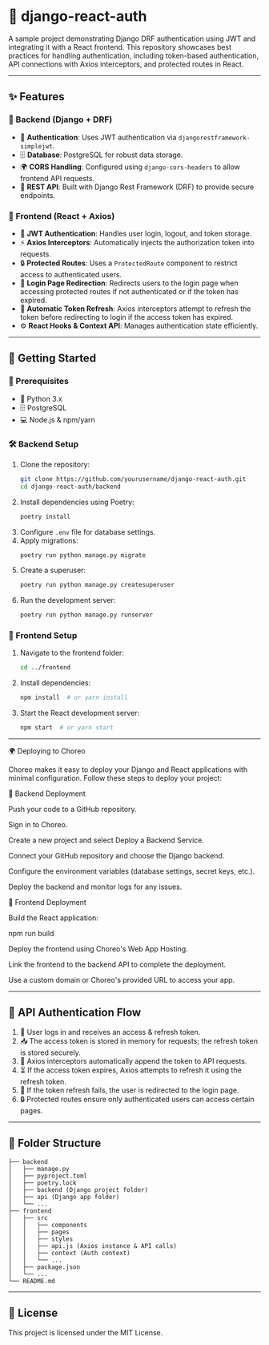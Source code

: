 # 🚀 django-react-auth

A sample project demonstrating Django DRF authentication using JWT and integrating it with a React frontend. This repository showcases best practices for handling authentication, including token-based authentication, API connections with Axios interceptors, and protected routes in React.

---

## ✨ Features

### 🔹 Backend (Django + DRF)
- 🔐 **Authentication**: Uses JWT authentication via `djangorestframework-simplejwt`.
- 🗄️ **Database**: PostgreSQL for robust data storage.
- 🌍 **CORS Handling**: Configured using `django-cors-headers` to allow frontend API requests.
- 📡 **REST API**: Built with Django Rest Framework (DRF) to provide secure endpoints.

### 🔹 Frontend (React + Axios)
- 🔑 **JWT Authentication**: Handles user login, logout, and token storage.
- ⚡ **Axios Interceptors**: Automatically injects the authorization token into requests.
- 🔒 **Protected Routes**: Uses a `ProtectedRoute` component to restrict access to authenticated users.
- 🔄 **Login Page Redirection**: Redirects users to the login page when accessing protected routes if not authenticated or if the token has expired.
- 🔁 **Automatic Token Refresh**: Axios interceptors attempt to refresh the token before redirecting to login if the access token has expired.
- ⚙️ **React Hooks & Context API**: Manages authentication state efficiently.

---

## 🚀 Getting Started

### 📌 Prerequisites
- 🐍 Python 3.x
- 🗄️ PostgreSQL
- 💻 Node.js & npm/yarn

### 🛠️ Backend Setup
1. Clone the repository:
   ```sh
   git clone https://github.com/yourusername/django-react-auth.git
   cd django-react-auth/backend
   ```
2. Install dependencies using Poetry:
   ```sh
   poetry install
   ```
3. Configure `.env` file for database settings.
4. Apply migrations:
   ```sh
   poetry run python manage.py migrate
   ```
5. Create a superuser:
   ```sh
   poetry run python manage.py createsuperuser
   ```
6. Run the development server:
   ```sh
   poetry run python manage.py runserver
   ```

### 🎨 Frontend Setup
1. Navigate to the frontend folder:
   ```sh
   cd ../frontend
   ```
2. Install dependencies:
   ```sh
   npm install  # or yarn install
   ```
3. Start the React development server:
   ```sh
   npm start  # or yarn start
   ```

---

🌍 Deploying to Choreo

Choreo makes it easy to deploy your Django and React applications with minimal configuration. Follow these steps to deploy your project:

🔹 Backend Deployment

Push your code to a GitHub repository.

Sign in to Choreo.

Create a new project and select Deploy a Backend Service.

Connect your GitHub repository and choose the Django backend.

Configure the environment variables (database settings, secret keys, etc.).

Deploy the backend and monitor logs for any issues.

🔹 Frontend Deployment

Build the React application:

npm run build

Deploy the frontend using Choreo's Web App Hosting.

Link the frontend to the backend API to complete the deployment.

Use a custom domain or Choreo's provided URL to access your app.

---

## 🔄 API Authentication Flow
1. 🔑 User logs in and receives an access & refresh token.
2. 📥 The access token is stored in memory for requests; the refresh token is stored securely.
3. 🔄 Axios interceptors automatically append the token to API requests.
4. ⏳ If the access token expires, Axios attempts to refresh it using the refresh token.
5. 🚪 If the token refresh fails, the user is redirected to the login page.
6. 🔒 Protected routes ensure only authenticated users can access certain pages.

---

## 📁 Folder Structure
```
├── backend
│   ├── manage.py
│   ├── pyproject.toml
│   ├── poetry.lock
│   ├── backend (Django project folder)
│   ├── api (Django app folder)
│   └── ...
├── frontend
│   ├── src
│   │   ├── components
│   │   ├── pages
│   │   ├── styles
│   │   ├── api.js (Axios instance & API calls)
│   │   ├── context (Auth context)
│   │   └── ...
│   ├── package.json
│   └── ...
└── README.md
```

---

## 📜 License
This project is licensed under the MIT License.
